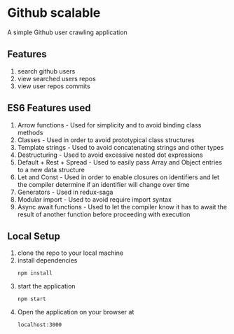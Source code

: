 # Github scalable
A simple Github user crawling application

## Features
1. search github users
2. view searched users repos
3. view user repos commits

## ES6 Features used
1. Arrow functions - Used for simplicity and to avoid binding class methods
2. Classes - Used in order to avoid prototypical class structures
3. Template strings - Used to avoid concatenating strings and other types
4. Destructuring - Used to avoid excessive nested dot expressions
5. Default + Rest + Spread - Used to easily pass Array and Object entries to a new data structure
6. Let and Const - Used in order to enable closures on identifiers and let the compiler determine if an identifier will change over time
7. Generators - Used in redux-saga
8. Modular import - Used to avoid require import syntax
9. Async await functions - Used to let the compiler know it has to await the result of another function before proceeding with execution

## Local Setup
1. clone the repo to your local machine
2. install dependencies
    ````
    npm install
    ````
3. start the application
    ````
    npm start
    ````
4. Open the application on your browser at
    ````
    localhost:3000
    ````
